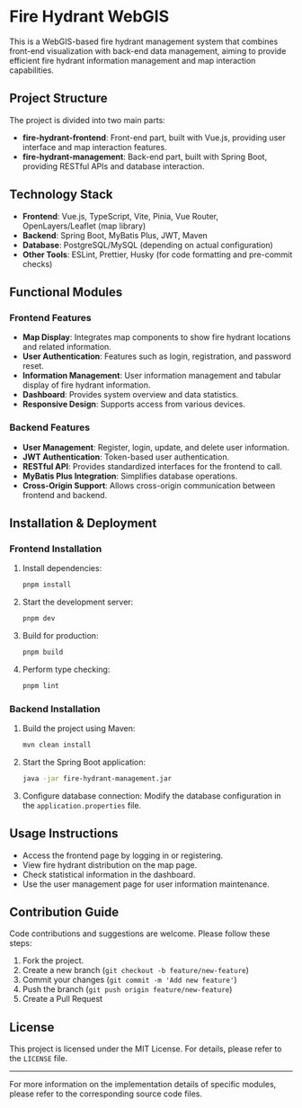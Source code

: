 # Fire Hydrant WebGIS

This is a WebGIS-based fire hydrant management system that combines front-end visualization with back-end data management, aiming to provide efficient fire hydrant information management and map interaction capabilities.

## Project Structure

The project is divided into two main parts:

- **fire-hydrant-frontend**: Front-end part, built with Vue.js, providing user interface and map interaction features.
- **fire-hydrant-management**: Back-end part, built with Spring Boot, providing RESTful APIs and database interaction.

## Technology Stack

- **Frontend**: Vue.js, TypeScript, Vite, Pinia, Vue Router, OpenLayers/Leaflet (map library)
- **Backend**: Spring Boot, MyBatis Plus, JWT, Maven
- **Database**: PostgreSQL/MySQL (depending on actual configuration)
- **Other Tools**: ESLint, Prettier, Husky (for code formatting and pre-commit checks)

## Functional Modules

### Frontend Features

- **Map Display**: Integrates map components to show fire hydrant locations and related information.
- **User Authentication**: Features such as login, registration, and password reset.
- **Information Management**: User information management and tabular display of fire hydrant information.
- **Dashboard**: Provides system overview and data statistics.
- **Responsive Design**: Supports access from various devices.

### Backend Features

- **User Management**: Register, login, update, and delete user information.
- **JWT Authentication**: Token-based user authentication.
- **RESTful API**: Provides standardized interfaces for the frontend to call.
- **MyBatis Plus Integration**: Simplifies database operations.
- **Cross-Origin Support**: Allows cross-origin communication between frontend and backend.

## Installation & Deployment

### Frontend Installation

1. Install dependencies:
   ```bash
   pnpm install
   ```

2. Start the development server:
   ```bash
   pnpm dev
   ```

3. Build for production:
   ```bash
   pnpm build
   ```

4. Perform type checking:
   ```bash
   pnpm lint
   ```

### Backend Installation

1. Build the project using Maven:
   ```bash
   mvn clean install
   ```

2. Start the Spring Boot application:
   ```bash
   java -jar fire-hydrant-management.jar
   ```

3. Configure database connection:
   Modify the database configuration in the `application.properties` file.

## Usage Instructions

- Access the frontend page by logging in or registering.
- View fire hydrant distribution on the map page.
- Check statistical information in the dashboard.
- Use the user management page for user information maintenance.

## Contribution Guide

Code contributions and suggestions are welcome. Please follow these steps:

1. Fork the project.
2. Create a new branch (`git checkout -b feature/new-feature`)
3. Commit your changes (`git commit -m 'Add new feature'`)
4. Push the branch (`git push origin feature/new-feature`)
5. Create a Pull Request

## License

This project is licensed under the MIT License. For details, please refer to the `LICENSE` file.

---

For more information on the implementation details of specific modules, please refer to the corresponding source code files.